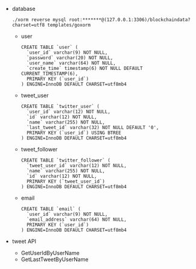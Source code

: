 - database

    ```
    ./xorm reverse mysql root:*******@(127.0.0.1:3306)/blockchaindata?charset=utf8 templates/goxorm

    ```
    - user

        ```
        CREATE TABLE `user` (
          `user_id` varchar(9) NOT NULL,
          `password` varchar(20) NOT NULL,
          `user_name` varchar(64) NOT NULL,
          `create_time` timestamp(6) NOT NULL DEFAULT CURRENT_TIMESTAMP(6),
          PRIMARY KEY (`user_id`)
        ) ENGINE=InnoDB DEFAULT CHARSET=utf8mb4
        ```

    - tweet_user

        ```
        CREATE TABLE `twitter_user` (
          `user_id` varchar(12) NOT NULL,
          `id` varchar(12) NOT NULL,
          `name` varchar(255) NOT NULL,
          `last_tweet_id` varchar(32) NOT NULL DEFAULT '0',
          PRIMARY KEY (`user_id`) USING BTREE
        ) ENGINE=InnoDB DEFAULT CHARSET=utf8mb4
        ```

    - tweet_follower

        ```
        CREATE TABLE `twitter_follower` (
          `tweet_user_id` varchar(12) NOT NULL,
          `name` varchar(255) NOT NULL,
          `id` varchar(12) NOT NULL,
          PRIMARY KEY (`tweet_user_id`)
        ) ENGINE=InnoDB DEFAULT CHARSET=utf8mb4

        ```

    - email

        ```
        CREATE TABLE `email` (
          `user_id` varchar(9) NOT NULL,
          `email_address` varchar(64) NOT NULL,
          PRIMARY KEY (`user_id`)
        ) ENGINE=InnoDB DEFAULT CHARSET=utf8mb4
        ```


- tweet API

    - GetUserIdByUserName
    - GetLastTweetByUserName
    

